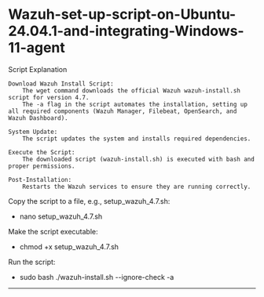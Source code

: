 # Wazuh-set-up-script-on-Ubuntu-24.04.1-and-integrating-Windows-11-agent

Script Explanation

    Download Wazuh Install Script:
        The wget command downloads the official Wazuh wazuh-install.sh script for version 4.7.
        The -a flag in the script automates the installation, setting up all required components (Wazuh Manager, Filebeat, OpenSearch, and Wazuh Dashboard).

    System Update:
        The script updates the system and installs required dependencies.

    Execute the Script:
        The downloaded script (wazuh-install.sh) is executed with bash and proper permissions.

    Post-Installation:
        Restarts the Wazuh services to ensure they are running correctly.

        
Copy the script to a file, e.g., setup_wazuh_4.7.sh:
- nano setup_wazuh_4.7.sh

Make the script executable:
- chmod +x setup_wazuh_4.7.sh

Run the script:
- sudo bash ./wazuh-install.sh --ignore-check -a
--------------------------------------------------------------------------------------------------
